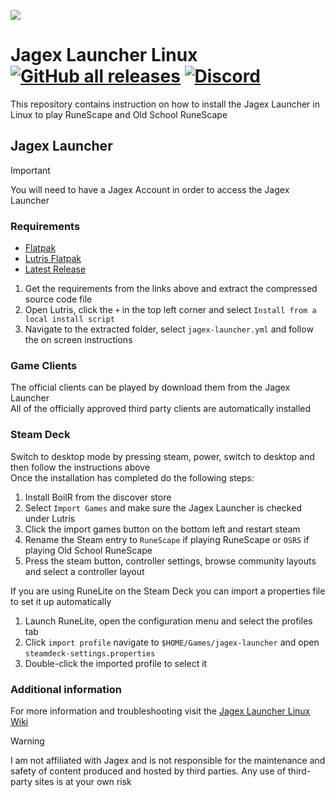 ![](https://runescape.wiki/images/thumb/Jagex_Launcher_icon.png/128px-Jagex_Launcher_icon.png)
# Jagex Launcher Linux [![GitHub all releases](https://img.shields.io/github/downloads/TormStorm/jagex-launcher-linux/total)](https://github.com/TormStorm/jagex-launcher-linux/releases) [![Discord](https://img.shields.io/discord/828918474784768010)](https://discord.gg/aX7GT2Mkdu)

This repository contains instruction on how to install the Jagex Launcher in Linux to play RuneScape and Old School RuneScape<br>

## Jagex Launcher

> [!IMPORTANT]  
> You will need to have a Jagex Account in order to access the Jagex Launcher

### Requirements

* [Flatpak](https://www.flatpak.org/setup)<br>
* [Lutris Flatpak](https://flathub.org/apps/net.lutris.Lutris)<br>
* [Latest Release](https://github.com/TormStorm/jagex-launcher-linux/releases/)<br>

1. Get the requirements from the links above and extract the compressed source code file<br>
2. Open Lutris, click the `+` in the top left corner and select `Install from a local install script`<br>
3. Navigate to the extracted folder, select `jagex-launcher.yml`  and follow the on screen instructions<br>

### Game Clients

The official clients can be played by download them from the Jagex Launcher<br>
All of the officially approved third party clients are automatically installed<br>

### Steam Deck

Switch to desktop mode by pressing steam, power, switch to desktop and then follow the instructions above<br>
Once the installation has completed do the following steps:<br>

1. Install BoilR from the discover store<br>
2. Select `Import Games` and make sure the Jagex Launcher is checked under Lutris<br>
3. Click the import games button on the bottom left and restart steam<br>
4. Rename the Steam entry to `RuneScape` if playing RuneScape or `OSRS` if playing Old School RuneScape<br>
5. Press the steam button, controller settings, browse community layouts and select a controller layout<br>

If you are using RuneLite on the Steam Deck you can import a properties file to set it up automatically<br>

1. Launch RuneLite, open the configuration menu and select the profiles tab<br>
2. Click `import profile` navigate to `$HOME/Games/jagex-launcher` and open `steamdeck-settings.properties`
3. Double-click the imported profile to select it

### Additional information

For more information and troubleshooting visit the [Jagex Launcher Linux Wiki](https://github.com/TormStorm/jagex-launcher-linux/wiki)<br>

> [!WARNING]  
> I am not affiliated with Jagex and is not responsible for the maintenance and safety of content produced and hosted by third parties. Any use of third-party sites is at your own risk
